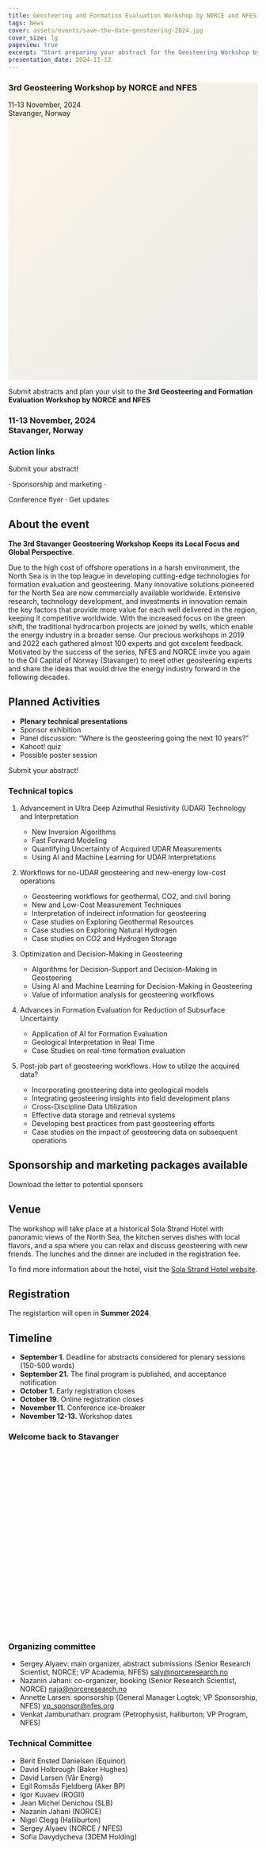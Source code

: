 ```yaml
---
title: Geosteering and Formation Evaluation Workshop by NORCE and NFES 2024
tags: News 
cover: assets/events/save-the-date-geosteering-2024.jpg
cover_size: lg
pageview: true
excerpt: "Start preparing your abstract for the Geosteering Workshop by NORCE and NFES: November 11-13. Stavanger, Norway."
presentation_date: 2024-11-12
---
```

<style>
  .hero-example--linear-gradient {
    background-image: 
    linear-gradient(135deg, 
    rgba(252, 243, 226, .8), 
    rgba(168, 161, 146, .2)), url("/assets/events/stavanger-bag-2019.JPG");
  }
</style>

<div class="hero hero hero-example--linear-gradient" style='height: 600px;'>
  <div class="hero__content">
    <h3>3rd Geosteering Workshop by NORCE and NFES</h3>
    <p>11-13 November, 2024 <br> Stavanger, Norway</p>
  </div>
</div>

Submit abstracts and plan your visit to the 
**3rd Geosteering and Formation Evaluation Workshop by NORCE and NFES**

<!-- Visit [the event page at DigiWells (NORCE)](https://digiwells.no/events/geosteering-2022) for signing up, submissions, and/or sponsorship. -->

### 11-13 November, 2024 <br> Stavanger, Norway

### Action links

<!-- <a type="button" href="https://forms.gle/q6nUaJ2WhGryL75B6" target="_blank"> -->
Submit your abstract!
<!-- </a> -->
<span>&#183;</span>
Sponsorship and marketing
<span>&#183;</span>
<!-- <a type="button" href="/assets/geosteering-workshop-2022-flyer-4.pdf" target="_blank"> -->
Conference flyer
<span>&#183;</span>
Get updates
<!-- </a> -->

## About the event

**The 3rd Stavanger Geosteering Workshop Keeps its Local Focus and Global Perspective**.

Due to the high cost of offshore operations in a harsh environment, 
the North Sea is in the top league in developing cutting-edge technologies for formation evaluation and geosteering. 
Many innovative solutions pioneered for the North Sea are now commercially available worldwide. 
Extensive research, technology development, and investments in innovation remain the key factors that provide more value for each well delivered in the region, keeping it competitive worldwide. 
With the increased focus on the green shift, the traditional hydrocarbon projects are joined by wells, which enable the energy industry in a broader sense.
Our precious workshops in 2019 and 2022 each gathered almost 100 experts and got excelent feedback.
Motivated by the success of the series, NFES and NORCE invite you again to the Oil Capital of Norway (Stavanger) to meet other geosteering experts and share the ideas that would drive the energy industry forward in the following decades.

## Planned Activities
* **Plenary technical presentations**
* Sponsor exhibition 
* Panel discussion: “Where is the geosteering going the next 10 years?”
* Kahoot! quiz
* Possible poster session

<!-- <a type="button" href="https://forms.gle/q6nUaJ2WhGryL75B6" target="_blank"> -->
Submit your abstract!
<!-- </a> -->

### Technical topics

1. Advancement in Ultra Deep Azimuthal Resistivity (UDAR) Technology and Interpretation
   - New Inversion Algorithms
   - Fast Forward Modeling
   - Quantifying Uncertainty of Acquired UDAR Measurements
   - Using AI and Machine Learning for UDAR Interpretations

2. Workflows for no-UDAR geosteering and new-energy low-cost operations
   - Geosteering workflows for geothermal, CO2, and civil boring
   - New and Low-Cost Measurement Techniques
   - Interpretation of indeirect information for geosteering
   - Case studies on Exploring Geothermal Resources
   - Case studies on Exploring Natural Hydrogen
   - Case studies on CO2 and Hydrogen Storage

3. Optimization and Decision-Making in Geosteering
   - Algorithms for Decision-Support and Decision-Making in Geosteering
   - Using AI and Machine Learning for Decision-Making in Geosteering
   - Value of information analysis for geosteering workflows

4. Advances in Formation Evaluation for Reduction of Subsurface Uncertainty
   - Application of AI for Formation Evaluation
   - Geological Interpretation in Real Time
   - Case Studies on real-time formation evaluation

5. Post-job part of geosteering workflows. How to utilize the acquired data?
   - Incorporating geosteering data into geological models
   - Integrating geosteering insights into field development plans
   - Cross-Discipline Data Utilization
   - Effective data storage and retrieval systems
   - Developing best practices from past geosteering efforts
   - Case studies on the impact of geosteering data on subsequent operations


## Sponsorship and marketing packages available

<!-- <a type="button" href="/assets/geosteering-workshop-2022-Sponsor_Opportunity-nfes.pdf" target="_blank"> -->
Download the letter to potential sponsors
<!-- </a> -->


## Venue

The workshop will take place at a historical Sola Strand Hotel with panoramic views of the North Sea, the kitchen serves dishes with local flavors, and a spa where you can relax and discuss geosteering with new friends. The lunches and the dinner are included in the registration fee.

To find more information about the hotel, visit the [Sola Strand Hotel website](https://www.solastrandhotel.no/).



## Registration

The registartion will open in **Summer 2024**.

<!-- ### Booking of the Sola Strand Hotel

We have set aside 50 rooms in the hosting hotel from October 31 to November 3. To get the special price of **NOK 1380** per room, the participants need to contact the hotel by email [post@sola-strandhotel.no](mailto:post@sola-strandhotel.no) or on the phone **+47 51943000**. 
Please refer to booking number **42122** when you make your reservation. The reservations will be released soon after the **early registration deadline, October 1**.

To find more information about the hotel, visit the [Sola Strand Hotel website](https://www.solastrandhotel.no/hotel-stavanger).
 -->


## Timeline
* **September 1.** Deadline for abstracts considered for plenary sessions (150-500 words)
* **September 21.** The final program is published, and acceptance notification
* **October 1.** Early registration closes
* **October 19.** Online registration closes
* **November 11.** Conference ice-breaker
* **November 12-13.** Workshop dates


<div class="hero hero--dark hero--center" style='height: 400px; background-image: url("/assets/events/geosteering-2019-all.jpg");'>
  <div class="hero__content">
  <h3>
  Welcome back to Stavanger
  </h3>
  </div>
</div>


### Organizing committee
* Sergey Alyaev: main organizer, abstract submissions (Senior Research Scientist, NORCE; VP Academia, NFES) [saly@norceresearch.no](mailto:saly@norceresearch.no)
* Nazanin Jahani: co-organizer, booking (Senior Research Scientist, NORCE) [naja@norceresearch.no](mailto:naja@norceresearch.no)
* Annette Larsen: sponsorship (General Manager Logtek; VP Sponsorship, NFES) 
[vp_sponsor@nfes.org](vp_sponsor@nfes.org)
* Venkat Jambunathan: program (Petrophysist, haliburton; VP Program, NFES) 

### Technical Committee
* Berit Ensted Danielsen (Equinor)
* David Holbrough (Baker Hughes)
* David Larsen (Vår Energi)
* Egil Romsås Fjeldberg (Aker BP)
* Igor Kuvaev (ROGII)
* Jean Michel Denichou (SLB)
* Nazanin Jahani (NORCE)
*	Nigel Clegg (Halliburton)
* Sergey Alyaev (NORCE / NFES)
* Sofia Davydycheva (3DEM Holding)

